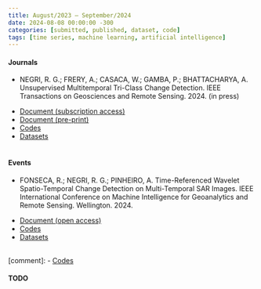 ```yaml
---
title: August/2023 ― September/2024
date: 2024-08-08 00:00:00 -300
categories: [submitted, published, dataset, code]
tags: [time series, machine learning, artificial intelligence]  
---
```



#### Journals

* NEGRI, R. G.; FRERY, A.; CASACA, W.; GAMBA, P.; BHATTACHARYA, A. Unsupervised Multitemporal Tri-Class Change Detection. IEEE Transactions on Geosciences and Remote Sensing. 2024. (in press)

- [Document (subscription access)](https://doi.org/)
- [Document (pre-print)](https://doi.org/10.36227/techrxiv.170630484.41436032/v1)
- [Codes](https://github.com/rogerionegri/UTCM)
- [Datasets](https://drive.google.com/drive/folders/1ebUcIl3MxlfoGgzm-caPhAXEXFoe5Fg8?usp=sharing)
<br/><br/>


#### Events

* FONSECA, R.; NEGRI, R. G.; PINHEIRO, A. Time-Referenced Wavelet Spatio-Temporal Change Detection on Multi-Temporal SAR Images. IEEE International Conference on Machine Intelligence for Geoanalytics and Remote Sensing. Wellington. 2024.

- [Document (open access)](https://doi.org/)
- [Codes](https://doi.org/)
- [Datasets](https://doi.org/)
<br/><br/>



[comment]: - [Codes](https://github.com/SoftwareImpacts/SIMPAC-2023-185)

#### TODO
